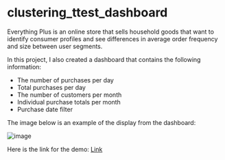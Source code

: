 # clustering_ttest_dashboard

Everything Plus is an online store that sells household goods that want to identify consumer profiles and see differences in average order frequency and size between user segments.

In this project, I also created a dashboard that contains the following information:
- The number of purchases per day
- Total purchases per day
- The number of customers per month
- Individual purchase totals per month
- Purchase date filter

The image below is an example of the display from the dashboard:

![image](https://user-images.githubusercontent.com/66298675/235700622-2f08540b-b6ec-4441-9cd0-50bb30010b2c.png)

Here is the link for the demo: [Link](https://public.tableau.com/app/profile/daniel.soerjonoto/viz/E-CommerceDashboard_16829272932530/Dashboard1)

